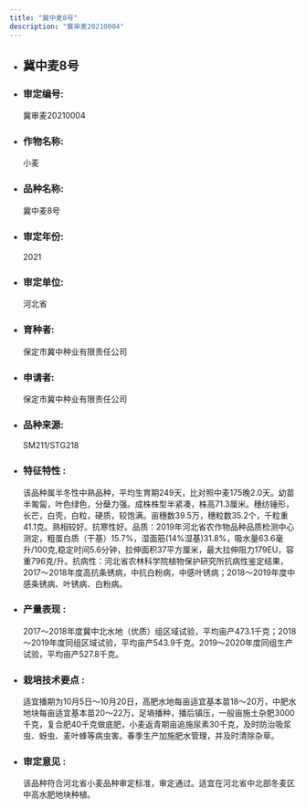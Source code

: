 ```yaml
---
title: "冀中麦8号"
description: "冀审麦20210004"
---
```

* ## 冀中麦8号
* ###  审定编号:  
   冀审麦20210004

*  ### 作物名称:  
   小麦

*   ###  品种名称: 
    冀中麦8号

*   ### 审定年份: 
    2021

*   ### 审定单位:  
    河北省

*   ### 育种者:  
    保定市冀中种业有限责任公司

*   ### 申请者:  
    保定市冀中种业有限责任公司

*   ### 品种来源:  
    SM211/STG218

*   ### 特征特性 : 
    该品种属半冬性中熟品种，平均生育期249天，比对照中麦175晚2.0天。幼苗半匍匐，叶色绿色，分蘖力强。成株株型半紧凑，株高71.3厘米。穗纺锤形，长芒，白壳，白粒，硬质，较饱满。亩穗数39.5万，穗粒数35.2个，千粒重41.1克。熟相较好。抗寒性好。品质：2019年河北省农作物品种品质检测中心测定，粗蛋白质（干基）15.7%，湿面筋(14%湿基)31.8%，吸水量63.6毫升/100克,稳定时间5.6分钟，拉伸面积37平方厘米，最大拉伸阻力179EU，容重796克/升。抗病性：河北省农林科学院植物保护研究所抗病性鉴定结果，2017～2018年度高抗条锈病，中抗白粉病，中感叶锈病；2018～2019年度中感条锈病、叶锈病、白粉病。

*   ### 产量表现 : 
    2017～2018年度冀中北水地（优质）组区域试验，平均亩产473.1千克；2018～2019年度同组区域试验，平均亩产543.9千克。2019～2020年度同组生产试验，平均亩产527.8千克。

*   ### 栽培技术要点 : 
    适宜播期为10月5日～10月20日，高肥水地每亩适宜基本苗18～20万，中肥水地块每亩适宜基本苗20～22万，足墒播种，播后镇压，一般亩施土杂肥3000千克，复合肥40千克做底肥，小麦返青期亩追施尿素30千克，及时防治吸浆虫、蚜虫、麦叶蜂等病虫害。春季生产加施肥水管理，并及时清除杂草。

*   ### 审定意见 : 
    该品种符合河北省小麦品种审定标准，审定通过。适宜在河北省中北部冬麦区中高水肥地块种植。
